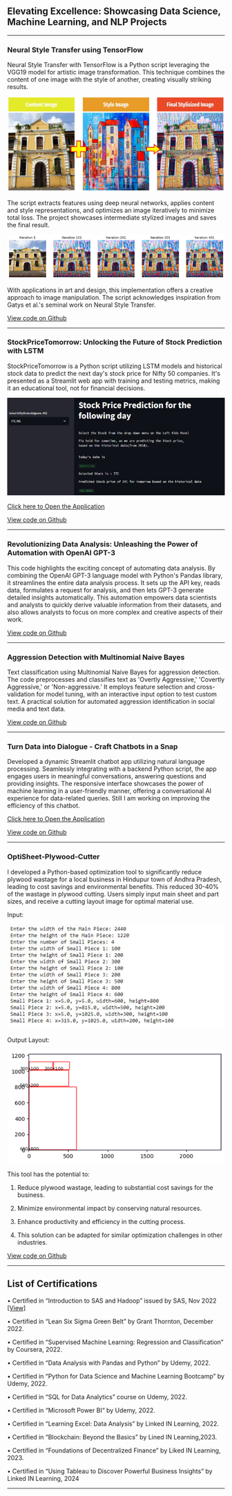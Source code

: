 ## Elevating Excellence: Showcasing Data Science, Machine Learning, and NLP Projects

---
### Neural Style Transfer using TensorFlow

Neural Style Transfer with TensorFlow is a Python script leveraging the VGG19 model for artistic image transformation. This technique combines the content of one image with the style of another, creating visually striking results. 

<img src="images/overview.JPG?raw=true" />

The script extracts features using deep neural networks, applies content and style representations, and optimizes an image iteratively to minimize total loss. The project showcases intermediate stylized images and saves the final result. 

<img src="images/iterations progress.png?raw=true" />

With applications in art and design, this implementation offers a creative approach to image manipulation. The script acknowledges inspiration from Gatys et al.'s seminal work on Neural Style Transfer.

[View code on Github](https://github.com/d-saikumar/NeuralStyleTransfer)

---
### StockPriceTomorrow: Unlocking the Future of Stock Prediction with LSTM

StockPriceTomorrow is a Python script utilizing LSTM models and historical stock data to predict the next day's stock price for Nifty 50 companies. It's presented as a Streamlit web app with training and testing metrics, making it an educational tool, not for financial decisions.

<img src="images/interface.JPG?raw=true" />

[Click here to Open the Application](https://stockpricetomorrow-prediction.streamlit.app/)

[View code on Github](https://github.com/d-saikumar/StockPriceTomorrow)

---
### Revolutionizing Data Analysis: Unleashing the Power of Automation with OpenAI GPT-3

This code highlights the exciting concept of automating data analysis. By combining the OpenAI GPT-3 language model with Python's Pandas library, it streamlines the entire data analysis process. It sets up the API key, reads data, formulates a request for analysis, and then lets GPT-3 generate detailed insights automatically. This automation empowers data scientists and analysts to quickly derive valuable information from their datasets, and also allows analysts to focus on more complex and creative aspects of their work.

[View code on Github](https://github.com/d-saikumar/GPT3DataAnalyzerBot)

---

### Aggression Detection with Multinomial Naive Bayes

Text classification using Multinomial Naive Bayes for aggression detection. The code preprocesses and classifies text as 'Overtly Aggressive,' 'Covertly Aggressive,' or 'Non-aggressive.' It employs feature selection and cross-validation for model tuning, with an interactive input option to test custom text. A practical solution for automated aggression identification in social media and text data.

[View code on Github](https://github.com/d-saikumar/AggressionDetection)

---

### Turn Data into Dialogue - Craft Chatbots in a Snap

Developed a dynamic Streamlit chatbot app utilizing natural language processing. Seamlessly integrating with a backend Python script, the app engages users in meaningful conversations, answering questions and providing insights. The responsive interface showcases the power of machine learning in a user-friendly manner, offering a conversational AI experience for data-related queries. Still I am working on improving the efficiency of this chatbot.

[Click here to Open the Application](https://simplechatbot.streamlit.app/)

[View code on Github](https://github.com/d-saikumar/Chatbot)

---
### OptiSheet-Plywood-Cutter 

I developed a Python-based optimization tool to significantly reduce plywood wastage for a local business in Hindupur town of Andhra Pradesh, leading to cost savings and environmental benefits. This reduced 30-40% of the wastage in plywood cutting. 
Users simply input main sheet and part sizes, and receive a cutting layout image for optimal material use.

Input:

<img src="images/OptiSheet_Input.JPG?raw=true" />

Output Layout:

<img src="images/OptiSheet_Output.png?raw=true" />

This tool has the potential to:

1) Reduce plywood wastage, leading to substantial cost savings for the business.

2) Minimize environmental impact by conserving natural resources.

3) Enhance productivity and efficiency in the cutting process.

4) This solution can be adapted for similar optimization challenges in other industries.

[View code on Github](https://github.com/d-saikumar/OptiSheet-Plywood-Cutter)

---
## List of Certifications
•	Certified in “Introduction to SAS and Hadoop” issued by SAS, Nov 2022 [[View]](https://www.credly.com/badges/00262425-e054-413c-a53a-68dc75d5c4d3/public_url)

•	Certified in “Lean Six Sigma Green Belt” by Grant Thornton, December 2022.

•	Certified in “Supervised Machine Learning: Regression and Classification” by Coursera, 2022.

•	Certified in “Data Analysis with Pandas and Python” by Udemy, 2022.

•	Certified in “Python for Data Science and Machine Learning Bootcamp” by Udemy, 2022.

•	Certified in “SQL for Data Analytics” course on Udemy, 2022.

•	Certified in “Microsoft Power BI“ by Udemy, 2022.

•	Certified in “Learning Excel: Data Analysis” by Linked IN Learning, 2022.

•	Certified in “Blockchain: Beyond the Basics” by Lined IN Learning,2023.

•	Certified in “Foundations of Decentralized Finance” by Liked IN Learning, 2023.

•	Certified in “Using Tableau to Discover Powerful Business Insights” by Linked IN Learning, 2024


---
